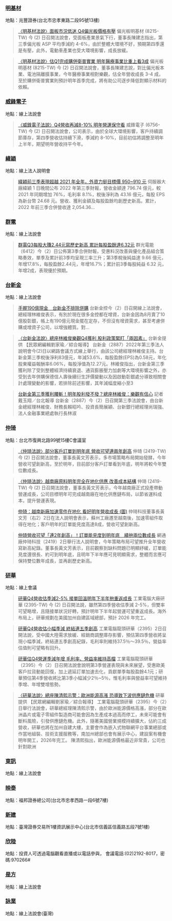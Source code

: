 
 ### [明基材](https://www.google.com/search?q=明基材&tbm=nws&tbs=qdr:d)


地點：兆豐證券(台北市忠孝東路二段95號13樓)

> [〈明基材法說〉面板市況低迷 Q4偏光板價格有壓](https://tw.stock.yahoo.com/news/%E6%98%8E%E5%9F%BA%E6%9D%90%E6%B3%95%E8%AA%AA-%E9%9D%A2%E6%9D%BF%E5%B8%82%E6%B3%81%E4%BD%8E%E8%BF%B7-q4%E5%81%8F%E5%85%89%E6%9D%BF%E5%83%B9%E6%A0%BC%E6%9C%89%E5%A3%93-093018586.html)
偏光板明基材 (8215-TW) 今 (2) 日召開法說會，受面板產業景氣下行，董事長陳建志指出，第三季偏光板 ASP 平均季減約 4-6%，由於整體大環境不好，預期第四季還是有壓，此外，電動車產業也受大環境影響，成長放緩。

> [〈明基材法說〉估Q1完成購併衛普實業 明年醫療事業比重上看3成](https://tw.stock.yahoo.com/news/%E6%98%8E%E5%9F%BA%E6%9D%90%E6%B3%95%E8%AA%AA-%E4%BC%B0q1%E5%AE%8C%E6%88%90%E8%B3%BC%E4%BD%B5%E8%A1%9B%E6%99%AE%E5%AF%A6%E6%A5%AD-%E6%98%8E%E5%B9%B4%E9%86%AB%E7%99%82%E4%BA%8B%E6%A5%AD%E6%AF%94%E9%87%8D%E4%B8%8A%E7%9C%8B3%E6%88%90-094628399.html)
偏光板明基材 (8215-TW) 今 (2) 日召開法說會，董事長陳建志說，對比偏光板本業、電池隔離膜事業，今年醫療事業相對樂觀，估全年營收成長 3-4 成，至於購併衛普實業則預計明年首季完成，將有助公司逐步降低對顯示材料的依賴。

 ### [威鋒電子](https://www.google.com/search?q=威鋒電子&tbm=nws&tbs=qdr:d)


地點：線上法說會

> [〈威鋒電子法說〉Q4營收再減8-10% 明年營運保守看](https://tw.stock.yahoo.com/news/%E5%A8%81%E9%8B%92%E9%9B%BB%E5%AD%90%E6%B3%95%E8%AA%AA-q4%E7%87%9F%E6%94%B6%E5%86%8D%E6%B8%9B8-10-%E6%98%8E%E5%B9%B4%E7%87%9F%E9%81%8B%E4%BF%9D%E5%AE%88%E7%9C%8B-085450500.html)
威鋒電子 (6756-TW) 今 (2) 日召開法說會，公司表示，由於全球大環境影響，客戶持續調節庫存，第四季營收估持續下滑，季減約 8-10%，目前初估將調整至明年上半年，期望明年營收持平今年。

 ### [緯穎](https://www.google.com/search?q=緯穎&tbm=nws&tbs=qdr:d)


地點：線上法人說明會

> [緯穎前三季表現超越 2021 年全年，外資力挺目標價 950~910 元](https://finance.technews.tw/2022/11/02/wiwynn-outperforms-all-of-2021-in-first-three-quarters/)
伺服器大廠緯穎 1 日晚間公布 2022 年第三季財報，營收金額達 796.74 億元，較 2021 年同期增加 76%，毛利率 8.1%，稅後淨利為 43.16 億元，每股 EPS 為新台幣 24.68 元。營收、獲利金額及每股盈餘均創歷史新高。累計，2022 年前三季合併營收達 2,054.36...

 ### [群電](https://www.google.com/search?q=群電&tbm=nws&tbs=qdr:d)


地點：線上法說會

> [群電Q3每股大賺2.44元寫歷史新高 累計每股盈餘達6.32元](https://tw.stock.yahoo.com/news/%E7%BE%A4%E9%9B%BB-q-3-%E6%AF%8F%E8%82%A1%E5%A4%A7%E8%B3%BA-244-%E5%85%83%E5%AF%AB%E6%AD%B7%E5%8F%B2%E6%96%B0%E9%AB%98-%E7%B4%AF%E8%A8%88%E6%AF%8F%E8%82%A1%E7%9B%88%E9%A4%98%E9%81%94-632-%E5%85%83-080205222.html)
群光電能（6412）今（2）日公佈第3季合併財報，受惠料況改善與優化產品組合策略奏效，單季及累計前3季均呈現三率三升；第3季稅後純益達 9.66 億元，年增17.8%，每股盈餘2.44元，年增16.7%；累計前3季每股純益 6.32 元，年增2成，表現優於預期。

 ### [台新金](https://www.google.com/search?q=台新金&tbm=nws&tbs=qdr:d)


地點：線上法說會

> [手握190億現金　台新金不排除併購](https://tw.news.yahoo.com/%E6%89%8B%E6%8F%A1190%E5%84%84%E7%8F%BE%E9%87%91-%E5%8F%B0%E6%96%B0%E9%87%91%E4%B8%8D%E6%8E%92%E9%99%A4%E4%BD%B5%E8%B3%BC-102539870.html)
台新金控今（2）日召開線上法說會，總經理林維俊表示，有別於現在很多金控都在增資，台新金因為8月賣了10億股彰銀，帳上有190億元現金擺在定存，不但沒有增資需求，甚至考慮併購或增資子公司，以增強體質。對...

> [〈台新金法說〉總座林維俊樂觀Q4獲利 股利政策緊盯「兩因素」](https://tw.news.yahoo.com/%E5%8F%B0%E6%96%B0%E9%87%91%E6%B3%95%E8%AA%AA-%E7%B8%BD%E5%BA%A7%E6%9E%97%E7%B6%AD%E4%BF%8A%E6%A8%82%E8%A7%80q4%E7%8D%B2%E5%88%A9-%E8%82%A1%E5%88%A9%E6%94%BF%E7%AD%96%E7%B7%8A%E7%9B%AF-%E5%85%A9%E5%9B%A0%E7%B4%A0-093326588.html)
台新金提供 【民眾網編輯劉家瑜／綜合報導】 台新金（2887）2022年第三季法人說明會今(2)日以網路會議方式線上舉行，由該公司總經理林維俊主持。台新金第三季稅後淨利83億元，年減53.6%，每股盈餘(EPS)為0.58元，年化股東權益報酬率6.06%，每股淨值為12.27元。林維俊指出，台新金第三季獲利除了受到整體經濟持續衰退、通貨膨脹壓力加劇等大環境影響之外，亦受到去年併購保德信人壽後續衍生評價變動以及因啟動彰銀處分導致相關會計處理變動的影響，若排除前述影響，其年減幅度縮小至3

> [台新金第三季獲利腰斬！明年股利發不發？總座林維俊：樂觀有信心](https://tw.news.yahoo.com/%E5%8F%B0%E6%96%B0%E9%87%91%E7%AC%AC%E4%B8%89%E5%AD%A3%E7%8D%B2%E5%88%A9%E8%85%B0%E6%96%AC-%E6%98%8E%E5%B9%B4%E8%82%A1%E5%88%A9%E7%99%BC%E4%B8%8D%E7%99%BC-%E7%B8%BD%E5%BA%A7%E6%9E%97%E7%B6%AD%E4%BF%8A-%E6%A8%82%E8%A7%80%E6%9C%89%E4%BF%A1%E5%BF%83-101047016.html)
記者戴玉翔／台北報導 台新金（2887）今（2）日召開第三季法說會，由台新金總經理林維俊、財務長賴昭吟、投資長簡展穎、台新銀行總經理尚瑞強、法人金融事業總處執行長林淑

 ### [仲琦](https://www.google.com/search?q=仲琦&tbm=nws&tbs=qdr:d)


地點：台北市復興北路99號15樓C會議室

> [〈仲琦法說〉部分客戶訂單到明年底 營收可望連兩年創高](https://tw.stock.yahoo.com/news/%E4%BB%B2%E7%90%A6%E6%B3%95%E8%AA%AA-%E9%83%A8%E5%88%86%E5%AE%A2%E6%88%B6%E8%A8%82%E5%96%AE%E5%88%B0%E6%98%8E%E5%B9%B4%E5%BA%95-%E7%87%9F%E6%94%B6%E5%8F%AF%E6%9C%9B%E9%80%A3%E5%85%A9%E5%B9%B4%E5%89%B5%E9%AB%98-092610964.html)
仲琦 (2419-TW) 今 (2) 日召開法說會，董事長黃文芳表示，多市場策略布局開始發酵，今年營收可望創新高，至於明年，目前部分客戶訂單看到年底，明年將較今年雙位數成長。

> [〈仲琦法說〉越南廠原料明年完全在地化供應 改善成本結構](https://tw.stock.yahoo.com/news/%E4%BB%B2%E7%90%A6%E6%B3%95%E8%AA%AA-%E8%B6%8A%E5%8D%97%E5%BB%A0%E5%8E%9F%E6%96%99%E6%98%8E%E5%B9%B4%E5%AE%8C%E5%85%A8%E5%9C%A8%E5%9C%B0%E5%8C%96%E4%BE%9B%E6%87%89-%E6%94%B9%E5%96%84%E6%88%90%E6%9C%AC%E7%B5%90%E6%A7%8B-101736730.html)
仲琦 (2419-TW) 今 (2) 日召開法說會，董事長黃文芳表示，今年越南廠正式投產帶動營運成長，公司目標明年可完成越南廠在地化供應鏈布局，以節省運料成本，提升營運表現。

> [仲琦：越南新廠加速零件在地化 看好明年營收成長 (圖)](https://tw.news.yahoo.com/%E4%BB%B2%E7%90%A6-%E8%B6%8A%E5%8D%97%E6%96%B0%E5%BB%A0%E5%8A%A0%E9%80%9F%E9%9B%B6%E4%BB%B6%E5%9C%A8%E5%9C%B0%E5%8C%96-%E7%9C%8B%E5%A5%BD%E6%98%8E%E5%B9%B4%E7%87%9F%E6%94%B6%E6%88%90%E9%95%B7-%E5%9C%96-115307974.html)
仲琦科技董事長黃文芳（右2）2日在法人說明會表示，蘇州工廠遷至越南後，加速零組件取得在地化；客戶明年的訂單能見度高達8成，營收可望創新高。

> [仲琦營收可望「連2年創高」！訂單能見度到明年底　續拚兩位數成長](https://tw.stock.yahoo.com/news/hitron-technologies-third-quarter-results-115309348.html)
網通廠仲琦科技（2419）2日舉行法人說明會，今年策略布局可望推升全年營收寫新高紀錄。董事長黃文芳表示，目前觀察到缺料問題已明顯紓緩，訂單能見度還很長、約可到明年底，且明年下半年應可見明顯需求，整體而言應可保持雙位數年成長，並再創歷史新高。

 ### [研華](https://www.google.com/search?q=研華&tbm=nws&tbs=qdr:d)


地點：線上會議

> [研華Q4營收估季減2-5% 接單回溫明年下半年拚重返成長](https://tw.stock.yahoo.com/news/%E7%A0%94%E8%8F%AFq4%E7%87%9F%E6%94%B6%E4%BC%B0%E5%AD%A3%E6%B8%9B2-5-%E6%8E%A5%E5%96%AE%E5%9B%9E%E6%BA%AB%E6%98%8E%E5%B9%B4%E4%B8%8B%E5%8D%8A%E5%B9%B4%E6%8B%9A%E9%87%8D%E8%BF%94%E6%88%90%E9%95%B7-103842021.html)
工業電腦大廠研華 (2395-TW) 今 (2) 日召開法說，雖然第四季營收估季減 2-5%，但雙率可望略增，且隨接單狀況好轉，預計明年下半年起營運可望重返成長。海外布局上，研華規劃在美國加州自建區域總部，預計 2026 年完工。

> [研華Q4營收估小幅季減 終結連五季創高](https://tw.stock.yahoo.com/news/%E7%A0%94%E8%8F%AFq4%E7%87%9F%E6%94%B6%E4%BC%B0%E5%B0%8F%E5%B9%85%E5%AD%A3%E6%B8%9B-%E7%B5%82%E7%B5%90%E9%80%A3%E4%BA%94%E5%AD%A3%E5%89%B5%E9%AB%98-114307870.html)
工業電腦龍頭研華（2395）2日召開法說，受中國大陸需求放緩、經銷商調整庫存影響，預估第四季營收將呈現小幅季減，終結連五季創高紀錄，毛利率則維持37.5％～39.5％，營益率估值則可望略有回升。

> [研華估Q4營運季減年增 毛利率、營益率維持高檔](https://tw.stock.yahoo.com/news/%E7%A0%94%E8%8F%AF%E4%BC%B0-q-4-%E7%87%9F%E9%81%8B%E5%AD%A3%E6%B8%9B%E5%B9%B4%E5%A2%9E-%E6%AF%9B%E5%88%A9%E7%8E%87%E3%80%81%E7%87%9F%E7%9B%8A%E7%8E%87%E7%B6%AD%E6%8C%81%E9%AB%98%E6%AA%94-110001773.html)
工業電腦龍頭研華（2395）今（2）日召開法說會說明第3季營運表現與未來展望，受惠歐美客戶拉貨動能回復，加上遞延訂單加速去化，貢獻單季每股盈餘4.1元；研華預估第4季營收將比第3季小幅減少2％~5％，惟毛利率與營益率可望維持季增、年增雙增態勢。

> [〈研華法說〉總座陳清熙示警：歐洲能源高漲 恐導致下波供應鏈危機](https://tw.news.yahoo.com/%E7%A0%94%E8%8F%AF%E6%B3%95%E8%AA%AA-%E7%B8%BD%E5%BA%A7%E9%99%B3%E6%B8%85%E7%86%99%E7%A4%BA%E8%AD%A6-%E6%AD%90%E6%B4%B2%E8%83%BD%E6%BA%90%E9%AB%98%E6%BC%B2-%E6%81%90%E5%B0%8E%E8%87%B4%E4%B8%8B%E6%B3%A2%E4%BE%9B%E6%87%89%E9%8F%88%E5%8D%B1%E6%A9%9F-104005722.html)
研華提供 【民眾網編輯劉家瑜／綜合報導】 工業電腦龍頭研華（2395）今（2）日舉行法說會，研華總經理陳清熙示警，由於歐洲能源價格高漲，部分在歐洲晶片或電子零組件製造商可能會因為生產成本過高而停工，未來可能會有斷料風險，引發供應鏈危機。此外，隨著美國營業規模持續擴大，佔約三成營收，研華也將在加州自建大樓，主要會作為嵌入式物聯網平台事業總部或作當地組裝、技術支援服務等，南加州總部也會有展示中心，建設案有機會明年開工，2026年完工。 陳清熙指出，歐洲能源價格最近非常貴，公司也針對歐洲

 ### [東訊](https://www.google.com/search?q=東訊&tbm=nws&tbs=qdr:d)


地點：線上法說會

 ### [映泰](https://www.google.com/search?q=映泰&tbm=nws&tbs=qdr:d)


地點：福邦證券總公司(台北市忠孝西路一段6號7樓)

 ### [新建](https://www.google.com/search?q=新建&tbm=nws&tbs=qdr:d)


地點：臺灣證券交易所1樓資訊展示中心(台北市信義區信義路五段7號1樓)

 ### [欣陸](https://www.google.com/search?q=欣陸&tbm=nws&tbs=qdr:d)


地點：投資人可透過電腦觀看直播或以電話參與， 會議電話:(02)2192-8017，密碼:970266#

 ### [是方](https://www.google.com/search?q=是方&tbm=nws&tbs=qdr:d)


地點：線上法說會

 ### [詠業](https://www.google.com/search?q=詠業&tbm=nws&tbs=qdr:d)


地點：線上法說會(臺灣)
